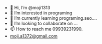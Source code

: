 - 👋 Hi, I’m @moji1313
- 👀 I’m interested in programing
- 🌱 I’m currently learning programing.seo....
- 💞️ I’m looking to collaborate on ...
- 📫 How to reach me 09939231990.
- moji.a1372@gmail.com

<!---
moji1313/moji1313 is a ✨ special ✨ repository because its `README.md` (this file) appears on your GitHub profile.
You can click the Preview link to take a look at your changes.
--->
